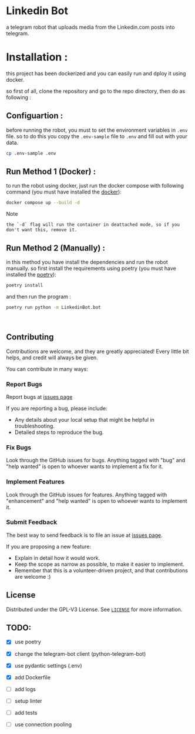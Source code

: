 # Linkedin Bot
a telegram robot that uploads media from the Linkedin.com posts into telegram.


# Installation :
this project has been dockerized and you can easily run and dploy it using docker.

so first of all, clone the repository and go to the repo directory, then do as following :


## Configuartion :  
before running the robot, you must to set the environment variables in `.env` file. so to do this you copy the `.env-sample` file to `.env` and fill out with your data.
```bash
cp .env-sample .env
```

## Run Method 1 (Docker) :
to run the robot using docker, just run the docker compose with following command (you must have installed the [docker](https://docs.docker.com/engine/install/)):
```bash
docker compose up --build -d
```

> [!NOTE]
    the `-d` flag will run the container in deattached mode, so if you don't want this, remove it.


## Run Method 2 (Manually) :
in this method you have install the dependencies and run the robot manually.
so first install the requirements using poetry (you must have installed the [poetry](https://python-poetry.org/)):  
```bash
poetry install
```
<!-- - `api_id` and `api_hash` : get your api detail from https://my.telegram.org/auth
- `bot_token` : get your robot token from [@BotFather](https://t.me/BotFather) (or if you don't have, make one there)
- `proxy` : the proxy is `None` by default but if you want to connect to the telegram with proxy, here is the proxy template that you can replace it with your data.
```python
 proxy = {
     "scheme": "socks5",  # "socks4", "socks5" and "http" are supported
     "hostname": "11.22.33.44",
     "port": 1234,
     "username": "username",
     "password": "password"
 }
 ``` -->
 
and then run the program :
```bash
poetry run python -m LinkedinBot.bot
```
<br>

<!-- CONTRIBUTING -->

## Contributing

Contributions are welcome, and they are greatly appreciated! Every little bit helps, and credit will always be given.

You can contribute in many ways:
### Report Bugs

Report bugs at [issues page][repo-url]

If you are reporting a bug, please include:
- Any details about your local setup that might be helpful in troubleshooting.
- Detailed steps to reproduce the bug.

### Fix Bugs

Look through the GitHub issues for bugs. Anything tagged with "bug" and "help wanted" is open to whoever wants to implement a fix for it.

### Implement Features
Look through the GitHub issues for features. Anything tagged with "enhancement" and "help wanted" is open to whoever wants to implement it.

<!--
### Write Documentation

Linkedin Bot could always use more documentation, whether as part of the official docs, in docstrings, or even on the web in blog posts, articles, and such.
-->

### Submit Feedback
The best way to send feedback is to file an issue at [issues page][repo-url].

If you are proposing a new feature:
- Explain in detail how it would work.
- Keep the scope as narrow as possible, to make it easier to implement.
- Remember that this is a volunteer-driven project, and that contributions are welcome :)


<!-- LICENSE -->

## License

Distributed under the GPL-V3 License. See [`LICENSE`](./LICENSE) for more information.


## TODO:
- [x] use poetry
- [x] change the telegram-bot client (python-telegram-bot)
- [x] use pydantic settings (.env)
- [x] add Dockerfile
- [ ] add logs
- [ ] setup linter
- [ ] add tests
- [ ] use connection pooling



[repo-url]: https://github.com/AmirAref/linkedbot/issues
